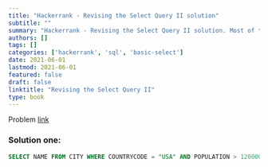 ```yaml
---
title: "Hackerrank - Revising the Select Query II solution"
subtitle: ""
summary: "Hackerrank - Revising the Select Query II solution. Most of the solutions are written in Python and Javascript, when possible multiple solutions are added."
authors: []
tags: []
categories: ['hackerrank', 'sql', 'basic-select']
date: 2021-06-01
lastmod: 2021-06-01
featured: false
draft: false
linktitle: "Revising the Select Query II"
type: book
---
```

Problem [link](https://www.hackerrank.com/challenges/revising-the-select-query-2)

### Solution one:

```sql
SELECT NAME FROM CITY WHERE COUNTRYCODE = "USA" AND POPULATION > 120000;
```
